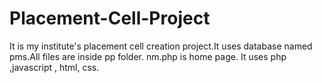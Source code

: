# Placement-Cell-Project
It is my  institute's placement cell creation project.It uses database named pms.All files are inside pp folder. nm.php is home page.
It uses php ,javascript , html, css.

